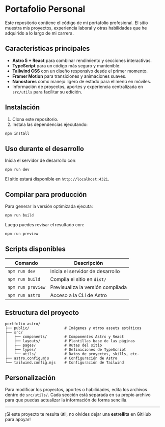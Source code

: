 # Portafolio Personal

Este repositorio contiene el código de mi portafolio profesional. El sitio muestra mis proyectos, experiencia laboral y otras habilidades que he adquirido a lo largo de mi carrera.

## Características principales

- **Astro 5 + React** para combinar rendimiento y secciones interactivas.
- **TypeScript** para un código más seguro y mantenible.
- **Tailwind CSS** con un diseño responsivo desde el primer momento.
- **Framer Motion** para transiciones y animaciones suaves.
- **Nanostores** como manejo ligero de estado para el menú en móviles.
- Información de proyectos, aportes y experiencia centralizada en `src/utils` para facilitar su edición.

## Instalación

1. Clona este repositorio.
2. Instala las dependencias ejecutando:

```bash
npm install
```

## Uso durante el desarrollo

Inicia el servidor de desarrollo con:

```bash
npm run dev
```

El sitio estará disponible en `http://localhost:4321`.

## Compilar para producción

Para generar la versión optimizada ejecuta:

```bash
npm run build
```

Luego puedes revisar el resultado con:

```bash
npm run preview
```

## Scripts disponibles

| Comando | Descripción |
| ------- | ----------- |
| `npm run dev` | Inicia el servidor de desarrollo |
| `npm run build` | Compila el sitio en `dist/` |
| `npm run preview` | Previsualiza la versión compilada |
| `npm run astro` | Acceso a la CLI de Astro |

## Estructura del proyecto

```
portfolio-astro/
├── public/                # Imágenes y otros assets estáticos
├── src/
│   ├── components/        # Componentes Astro y React
│   ├── layouts/           # Plantillas base de las páginas
│   ├── pages/             # Rutas del sitio
│   ├── types/             # Definiciones de TypeScript
│   └── utils/             # Datos de proyectos, skills, etc.
├── astro.config.mjs       # Configuración de Astro
└── tailwind.config.mjs    # Configuración de Tailwind
```

## Personalización

Para modificar los proyectos, aportes o habilidades, edita los archivos dentro de `src/utils/`. Cada sección está separada en su propio archivo para que puedas actualizar la información de forma sencilla.

---

¡Si este proyecto te resulta útil, no olvides dejar una **estrellita** en GitHub para apoyar!


